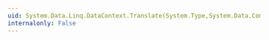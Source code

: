 ```yaml
---
uid: System.Data.Linq.DataContext.Translate(System.Type,System.Data.Common.DbDataReader)
internalonly: False
---
```

